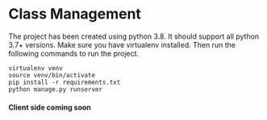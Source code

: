 # Class Management

The project has been created using python 3.8. It should support all python 3.7+ versions. Make sure you have virtualenv installed. Then run the following commands to run the project.
```
virtualenv venv
source venv/bin/activate
pip install -r requirements.txt
python manage.py runserver
```

#### Client side coming soon